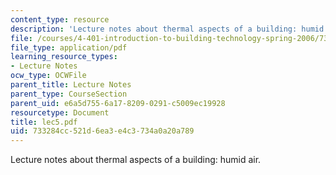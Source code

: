```yaml
---
content_type: resource
description: 'Lecture notes about thermal aspects of a building: humid air.'
file: /courses/4-401-introduction-to-building-technology-spring-2006/733284cc521d6ea3e4c3734a0a20a789_lec5.pdf
file_type: application/pdf
learning_resource_types:
- Lecture Notes
ocw_type: OCWFile
parent_title: Lecture Notes
parent_type: CourseSection
parent_uid: e6a5d755-6a17-8209-0291-c5009ec19928
resourcetype: Document
title: lec5.pdf
uid: 733284cc-521d-6ea3-e4c3-734a0a20a789
---
```

Lecture notes about thermal aspects of a building: humid air.

